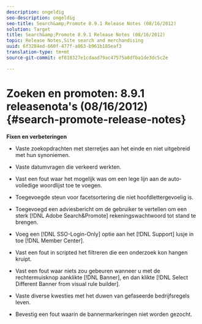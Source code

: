 ```yaml
---
description: ongeldig
seo-description: ongeldig
seo-title: Search&amp;Promote 8.9.1 Release Notes (08/16/2012)
solution: Target
title: Search&amp;Promote 8.9.1 Release Notes (08/16/2012)
topic: Release Notes,Site search and merchandising
uuid: 6f3284ed-660f-477f-a863-b961b185eaf3
translation-type: tm+mt
source-git-commit: ef818327e1cdaad79ac47575a8dfba1de3dc5c2e

---
```



# Zoeken en promoten: 8.9.1 releasenota&#39;s (08/16/2012){#search-promote-release-notes}

**Fixen en verbeteringen**

* Vaste zoekopdrachten met sterretjes aan het einde en niet uitgebreid met hun synoniemen.
* Vaste datumvragen die verkeerd werkten.
* Vast een fout waar het mogelijk was om een lege lijn aan de auto-volledige woordlijst toe te voegen.
* Toegevoegde steun voor facetsortering die niet hoofdlettergevoelig is.
* Toegevoegd een adviesbericht om de gebruiker te vertellen om een sterk [!DNL Adobe Search&Promote] rekeningswachtwoord tot stand te brengen.
* Voeg een [!DNL SSO-Login-Only] optie aan het [!DNL Support] lusje in toe [!DNL Member Center].

* Vast een fout in scripted het filtreren die een onderzoek kon hangen kruipt.
* Vast een fout waar niets zou gebeuren wanneer u met de rechtermuisknop aanklikte [!DNL Banner], en dan klikte [!DNL Select Different Banner from visual rule builder].

* Vaste diverse kwesties met het duwen van gefaseerde bedrijfsregels leven.
* Bevestig een fout waarin de bannermarkeringen niet worden gezocht.

